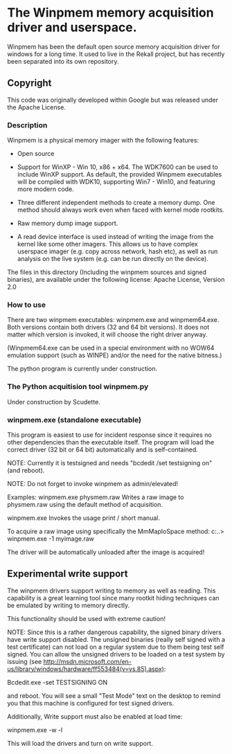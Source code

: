 # The Winpmem memory acquisition driver and userspace.

Winpmem has been the default open source memory acquisition driver for
windows for a long time. It used to live in the Rekall project, but
has recently been separated into its own repository.


## Copyright

This code was originally developed within Google but was released
under the Apache License.

### Description

Winpmem is a physical memory imager with the following features:

- Open source

- Support for WinXP - Win 10, x86 + x64. The WDK7600 can be used to 
  include WinXP support.
  As default, the provided Winpmem executables will be compiled with WDK10, 
  supporting Win7 - Win10, and featuring more modern code.

- Three different independent methods to create a memory dump.
  One method should always work even when faced with kernel mode rootkits.

- Raw memory dump image support.

- A read device interface is used instead of writing the image from the kernel
  like some other imagers. This allows us to have complex userspace imager
  (e.g. copy across network, hash etc), as well as run analysis on the live
  system (e.g. can be run directly on the device).

The files in this directory (Including the winpmem sources and signed binaries),
are available under the following license: Apache License, Version 2.0

### How to use

There are two winpmem executables: winpmem.exe and winpmem64.exe.  
Both versions contain both drivers (32 and 64 bit versions). It does 
not matter which version is invoked, it will choose the right driver anyway. 

(Winpmem64.exe can be used in a special environment with no WOW64 emulation 
support (such as WINPE) and/or the need for the native bitness.)

The python program is currently under construction.


### The Python acquitision tool winpmem.py

Under construction by Scudette.



### winpmem.exe (standalone executable)

This program is easiest to use for incident response since it requires no other
dependencies than the executable itself. The program will load the correct
driver (32 bit or 64 bit) automatically and is self-contained.

NOTE: Currently it is testsigned and needs "bcdedit /set testsigning on" (and reboot).

NOTE: Do not forget to invoke winpmem as admin/elevated!

Examples:
winpmem.exe physmem.raw
Writes a raw image to physmem.raw using the default method of acquisition.

winpmem.exe 
Invokes the usage print / short manual.

To acquire a raw image using specifically the MmMapIoSpace method:
c:\..> winpmem.exe -1 myimage.raw

The driver will be automatically unloaded after the image is acquired!



Experimental write support
--------------------------

The winpmem drivers support writing to memory as well as reading. 
This capability is a great learning tool since many rootkit hiding
techniques can be emulated by writing to memory directly. 

This functionality should be used with extreme caution!

NOTE: Since this is a rather dangerous capability, the signed binary drivers
have write support disabled. The unsigned binaries (really self signed with a
test certificate) can not load on a regular system due to them being test self
signed. You can allow the unsigned drivers to be loaded on a test system by
issuing (see
http://msdn.microsoft.com/en-us/library/windows/hardware/ff553484(v=vs.85).aspx):

Bcdedit.exe -set TESTSIGNING ON

and reboot. You will see a small "Test Mode" text on the desktop to remind you
that this machine is configured for test signed drivers.

Additionally, Write support must also be enabled at load time:

winpmem.exe -w -l

This will load the drivers and turn on write support.

